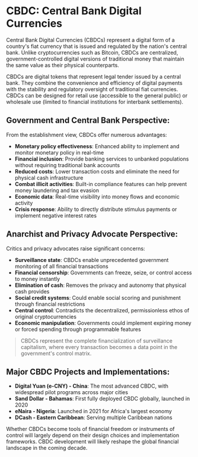 # CBDC: Central Bank Digital Currencies

Central Bank Digital Currencies (CBDCs) represent a digital form of a country's fiat currency that is issued and regulated by the nation's central bank. Unlike cryptocurrencies such as Bitcoin, CBDCs are centralized, government-controlled digital versions of traditional money that maintain the same value as their physical counterparts.

CBDCs are digital tokens that represent legal tender issued by a central bank. They combine the convenience and efficiency of digital payments with the stability and regulatory oversight of traditional fiat currencies. CBDCs can be designed for retail use (accessible to the general public) or wholesale use (limited to financial institutions for interbank settlements).

## Government and Central Bank Perspective:

From the establishment view, CBDCs offer numerous advantages:

- **Monetary policy effectiveness**: Enhanced ability to implement and monitor monetary policy in real-time
- **Financial inclusion**: Provide banking services to unbanked populations without requiring traditional bank accounts
- **Reduced costs**: Lower transaction costs and eliminate the need for physical cash infrastructure
- **Combat illicit activities**: Built-in compliance features can help prevent money laundering and tax evasion
- **Economic data**: Real-time visibility into money flows and economic activity
- **Crisis response**: Ability to directly distribute stimulus payments or implement negative interest rates

## Anarchist and Privacy Advocate Perspective:

Critics and privacy advocates raise significant concerns:

- **Surveillance state**: CBDCs enable unprecedented government monitoring of all financial transactions
- **Financial censorship**: Governments can freeze, seize, or control access to money instantly
- **Elimination of cash**: Removes the privacy and autonomy that physical cash provides
- **Social credit systems**: Could enable social scoring and punishment through financial restrictions
- **Central control**: Contradicts the decentralized, permissionless ethos of original cryptocurrencies
- **Economic manipulation**: Governments could implement expiring money or forced spending through programmable features

> CBDCs represent the complete financialization of surveillance capitalism, where every transaction becomes a data point in the government's control matrix.

## Major CBDC Projects and Implementations:

- **Digital Yuan (e-CNY) - China**: The most advanced CBDC, with widespread pilot programs across major cities
- **Sand Dollar - Bahamas**: First fully deployed CBDC globally, launched in 2020
- **eNaira - Nigeria**: Launched in 2021 for Africa's largest economy
- **DCash - Eastern Caribbean**: Serving multiple Caribbean nations

Whether CBDCs become tools of financial freedom or instruments of control will largely depend on their design choices and implementation frameworks. CBDC development will likely reshape the global financial landscape in the coming decade.

